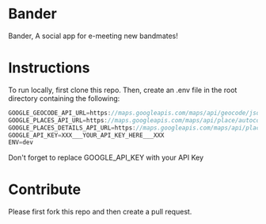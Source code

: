 # Bander

Bander, A social app for e-meeting new bandmates!


# Instructions

To run locally, first clone this repo.
Then, create an .env file in the root directory containing the following:

```js
GOOGLE_GEOCODE_API_URL=https://maps.googleapis.com/maps/api/geocode/json?latlng=
GOOGLE_PLACES_API_URL=https://maps.googleapis.com/maps/api/place/autocomplete/json?input=
GOOGLE_PLACES_DETAILS_API_URL=https://maps.googleapis.com/maps/api/place/details/json?placeid=
GOOGLE_API_KEY=XXX___YOUR_API_KEY_HERE___XXX
ENV=dev
```

Don't forget to replace GOOGLE_API_KEY with your API Key


# Contribute

Please first fork this repo and then create a pull request.
